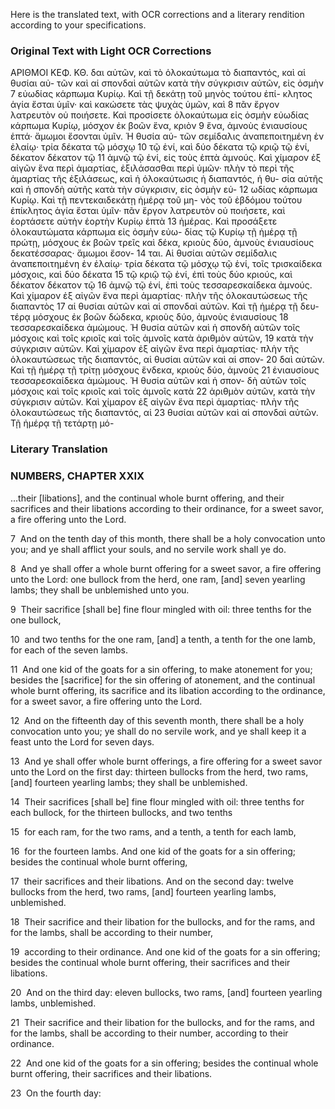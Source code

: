 Here is the translated text, with OCR corrections and a literary rendition according to your specifications.

### Original Text with Light OCR Corrections

ΑΡΙΘΜΟΙ
ΚΕΦ. ΚΘ.
δαι αὐτῶν, καὶ τὸ ὁλοκαύτωμα τὸ διαπαντός, καὶ αἱ θυσίαι αὐ-
τῶν καὶ αἱ σπονδαὶ αὐτῶν κατὰ τὴν σύγκρισιν αὐτῶν, εἰς ὀσμὴν
7 εὐωδίας κάρπωμα Κυρίῳ. Καὶ τῇ δεκάτῃ τοῦ μηνὸς τούτου ἐπί-
κλητος ἁγία ἔσται ὑμῖν· καὶ κακώσετε τὰς ψυχὰς ὑμῶν, καὶ
8 πᾶν ἔργον λατρευτὸν οὐ ποιήσετε. Καὶ προσίσετε ὁλοκαύτωμα
εἰς ὀσμὴν εὐωδίας κάρπωμα Κυρίῳ, μόσχον ἐκ βοῶν ἕνα, κριὸν
9 ἕνα, ἀμνοὺς ἐνιαυσίους ἑπτά· ἄμωμοι ἔσονται ὑμῖν. Ἡ θυσία αὐ-
τῶν σεμίδαλις ἀναπεποιτημένη ἐν ἐλαίῳ· τρία δέκατα τῷ μόσχῳ
10 τῷ ἑνί, καὶ δύο δέκατα τῷ κριῷ τῷ ἑνί, δέκατον δέκατον τῷ
11 ἀμνῷ τῷ ἑνί, εἰς τοὺς ἑπτὰ ἀμνούς. Καὶ χίμαρον ἐξ αἰγῶν
ἕνα περὶ ἁμαρτίας, ἐξιλάσασθαι περὶ ὑμῶν· πλὴν τὸ περὶ τῆς
ἁμαρτίας τῆς ἐξιλάσεως, καὶ ἡ ὁλοκαύτωσις ἡ διαπαντός, ἡ θυ-
σία αὐτῆς καὶ ἡ σπονδὴ αὐτῆς κατὰ τὴν σύγκρισιν, εἰς ὀσμὴν εὐ-
12 ωδίας κάρπωμα Κυρίῳ. Καὶ τῇ πεντεκαιδεκάτῃ ἡμέρᾳ τοῦ μη-
νὸς τοῦ ἑβδόμου τούτου ἐπίκλητος ἁγία ἔσται ὑμῖν· πᾶν ἔργον
λατρευτὸν οὐ ποιήσετε, καὶ ἑορτάσετε αὐτὴν ἑορτὴν Κυρίῳ ἑπτὰ
13 ἡμέρας. Καὶ προσάξετε ὁλοκαυτώματα κάρπωμα εἰς ὀσμὴν εὐω-
δίας τῷ Κυρίῳ τῇ ἡμέρᾳ τῇ πρώτῃ, μόσχους ἐκ βοῶν τρεῖς καὶ
δέκα, κριοὺς δύο, ἀμνοὺς ἐνιαυσίους δεκατέσσαρας· ἄμωμοι ἔσον-
14 ται. Αἱ θυσίαι αὐτῶν σεμίδαλις ἀναπεποιτημένη ἐν ἐλαίῳ· τρία δέκατα
τῷ μόσχῳ τῷ ἑνί, τοῖς τρισκαίδεκα μόσχοις, καὶ δύο δέκατα
15 τῷ κριῷ τῷ ἑνί, ἐπὶ τοὺς δύο κριούς, καὶ δέκατον δέκατον τῷ
16 ἀμνῷ τῷ ἑνί, ἐπὶ τοὺς τεσσαρεσκαίδεκα ἀμνούς. Καὶ χίμαρον ἐξ
αἰγῶν ἕνα περὶ ἁμαρτίας· πλὴν τῆς ὁλοκαυτώσεως τῆς διαπαντὸς
17 αἱ θυσίαι αὐτῶν καὶ αἱ σπονδαὶ αὐτῶν. Καὶ τῇ ἡμέρᾳ τῇ δευ-
τέρᾳ μόσχους ἐκ βοῶν δώδεκα, κριοὺς δύο, ἀμνοὺς ἐνιαυσίους
18 τεσσαρεσκαίδεκα ἀμώμους. Ἡ θυσία αὐτῶν καὶ ἡ σπονδὴ αὐτῶν
τοῖς μόσχοις καὶ τοῖς κριοῖς καὶ τοῖς ἀμνοῖς κατὰ ἀριθμὸν αὐτῶν,
19 κατὰ τὴν σύγκρισιν αὐτῶν. Καὶ χίμαρον ἐξ αἰγῶν ἕνα περὶ ἁμαρτίας·
πλὴν τῆς ὁλοκαυτώσεως τῆς διαπαντός, αἱ θυσίαι αὐτῶν καὶ αἱ σπον-
20 δαὶ αὐτῶν. Καὶ τῇ ἡμέρᾳ τῇ τρίτῃ μόσχους ἕνδεκα, κριοὺς δύο, ἀμνοὺς
21 ἐνιαυσίους τεσσαρεσκαίδεκα ἀμώμους. Ἡ θυσία αὐτῶν καὶ ἡ σπον-
δὴ αὐτῶν τοῖς μόσχοις καὶ τοῖς κριοῖς καὶ τοῖς ἀμνοῖς κατὰ
22 ἀριθμὸν αὐτῶν, κατὰ τὴν σύγκρισιν αὐτῶν. Καὶ χίμαρον ἐξ αἰγῶν
ἕνα περὶ ἁμαρτίας· πλὴν τῆς ὁλοκαυτώσεως τῆς διαπαντός, αἱ
23 θυσίαι αὐτῶν καὶ αἱ σπονδαὶ αὐτῶν. Τῇ ἡμέρᾳ τῇ τετάρτῃ μό-

### Literary Translation

### NUMBERS, CHAPTER XXIX

<p>...their [libations], and the continual whole burnt offering, and their sacrifices and their libations according to their ordinance, for a sweet savor, a fire offering unto the Lord.</p>

<p>7 &nbsp;And on the tenth day of this month, there shall be a holy convocation unto you; and ye shall afflict your souls, and no servile work shall ye do.</p>

<p>8 &nbsp;And ye shall offer a whole burnt offering for a sweet savor, a fire offering unto the Lord: one bullock from the herd, one ram, [and] seven yearling lambs; they shall be unblemished unto you.</p>

<p>9 &nbsp;Their sacrifice [shall be] fine flour mingled with oil: three tenths for the one bullock,</p>

<p>10 &nbsp;and two tenths for the one ram, [and] a tenth, a tenth for the one lamb, for each of the seven lambs.</p>

<p>11 &nbsp;And one kid of the goats for a sin offering, to make atonement for you; besides the [sacrifice] for the sin offering of atonement, and the continual whole burnt offering, its sacrifice and its libation according to the ordinance, for a sweet savor, a fire offering unto the Lord.</p>

<p>12 &nbsp;And on the fifteenth day of this seventh month, there shall be a holy convocation unto you; ye shall do no servile work, and ye shall keep it a feast unto the Lord for seven days.</p>

<p>13 &nbsp;And ye shall offer whole burnt offerings, a fire offering for a sweet savor unto the Lord on the first day: thirteen bullocks from the herd, two rams, [and] fourteen yearling lambs; they shall be unblemished.</p>

<p>14 &nbsp;Their sacrifices [shall be] fine flour mingled with oil: three tenths for each bullock, for the thirteen bullocks, and two tenths</p>

<p>15 &nbsp;for each ram, for the two rams, and a tenth, a tenth for each lamb,</p>

<p>16 &nbsp;for the fourteen lambs. And one kid of the goats for a sin offering; besides the continual whole burnt offering,</p>

<p>17 &nbsp;their sacrifices and their libations. And on the second day: twelve bullocks from the herd, two rams, [and] fourteen yearling lambs, unblemished.</p>

<p>18 &nbsp;Their sacrifice and their libation for the bullocks, and for the rams, and for the lambs, shall be according to their number,</p>

<p>19 &nbsp;according to their ordinance. And one kid of the goats for a sin offering; besides the continual whole burnt offering, their sacrifices and their libations.</p>

<p>20 &nbsp;And on the third day: eleven bullocks, two rams, [and] fourteen yearling lambs, unblemished.</p>

<p>21 &nbsp;Their sacrifice and their libation for the bullocks, and for the rams, and for the lambs, shall be according to their number, according to their ordinance.</p>

<p>22 &nbsp;And one kid of the goats for a sin offering; besides the continual whole burnt offering, their sacrifices and their libations.</p>

<p>23 &nbsp;On the fourth day:</p>
